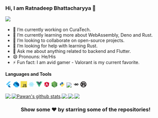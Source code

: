 ### Hi, I am Ratnadeep Bhattacharyya 👋
![](https://komarev.com/ghpvc/?username=ratnadeep007)

- 🔭 I’m currently working on CuraTech.
- 🌱 I’m currently learning more about WebAssembly, Deno and Rust.
- 👯 I’m looking to collaborate on open-source projects.
- 🤔 I’m looking for help with learning Rust.
- 💬 Ask me about anything related to backend and Flutter.
- 😄 Pronouns: He/His
- ⚡ Fun fact: I am avid gamer - Valorant is my current favorite.
<!-- - 📫 How to reach me: (Gmail) ratnadeep.bhattacharyya@gmail.com) -->

**Languages and Tools**

<code><img height="20" src="https://raw.githubusercontent.com/github/explore/80688e429a7d4ef2fca1e82350fe8e3517d3494d/topics/flutter/flutter.png"></code>
<code><img height="20" src="https://raw.githubusercontent.com/github/explore/80688e429a7d4ef2fca1e82350fe8e3517d3494d/topics/dart/dart.png"></code>
<code><img height="20" src="https://raw.githubusercontent.com/github/explore/80688e429a7d4ef2fca1e82350fe8e3517d3494d/topics/javascript/javascript.png"></code>
<code><img height="20" src="https://raw.githubusercontent.com/github/explore/80688e429a7d4ef2fca1e82350fe8e3517d3494d/topics/react/react.png"></code>
<code><img height="20" src="https://raw.githubusercontent.com/github/explore/80688e429a7d4ef2fca1e82350fe8e3517d3494d/topics/vue/vue.png"></code>
<code><img height="20" src="https://raw.githubusercontent.com/github/explore/80688e429a7d4ef2fca1e82350fe8e3517d3494d/topics/angular/angular.png"></code>
<code><img height="20" src="https://raw.githubusercontent.com/github/explore/80688e429a7d4ef2fca1e82350fe8e3517d3494d/topics/nodejs/nodejs.png"></code>
<code><img height="20" src="https://raw.githubusercontent.com/github/explore/80688e429a7d4ef2fca1e82350fe8e3517d3494d/topics/python/python.png"></code>
<code><img height="20" src="https://camo.githubusercontent.com/b32bb18c1d0e8b07119c7ec772f1585881c93096/68747470733a2f2f64656e6f2e6c616e642f6c6f676f2e737667"></code>
<code><img height="20" src="https://raw.githubusercontent.com/github/explore/80688e429a7d4ef2fca1e82350fe8e3517d3494d/topics/go/go.png"></code>
<code><img height="20" src="https://raw.githubusercontent.com/github/explore/80688e429a7d4ef2fca1e82350fe8e3517d3494d/topics/rust/rust.png"></code>

<a href="https://github.com/ratnadeep007">
  <img align="center" src="https://github-readme-stats.vercel.app/api/top-langs/?username=ratnadeep007&theme=light&hide_langs_below=1" />
</a>
<a href="https://github.com/ratnadeep007">
 <img align="center" src="https://github-readme-stats.vercel.app/api?username=ratnadeep007&show_icons=true&theme=light&line_height=27" alt="Pawan's github stats"/>
</a>
<a href="https://github.com/ratnadeep007/ksctl">
  <img align="center" src="https://github-readme-stats.vercel.app/api/pin/?username=ratnadeep007&repo=ksctl&theme=light" />
</a>
<a href="https://github.com/ratnadeep007/totp-cli">
  <img align="center" src="https://github-readme-stats.vercel.app/api/pin/?username=ratnadeep007&repo=totp-cli&theme=light" />
</a>
<a href="https://github.com/ratnadeep007/dockerpit">
  <img align="center" src="https://github-readme-stats.vercel.app/api/pin/?username=ratnadeep007&repo=dockerpit&theme=light" />
</a>

<div align="center">

### Show some ❤️ by starring some of the repositories!

</div>
